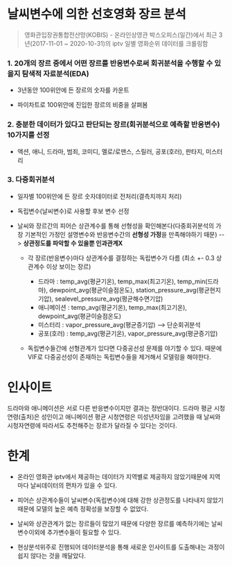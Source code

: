 # 날씨변수에 의한 선호영화 장르 분석

>  영화관입장권통합전산망(KOBIS) - 온라인상영관 박스오피스(일간)에서 최근 3년(2017-11-01 ~ 2020-10-31)의 iptv 일별 영화순위 데이터를 크롤링함



### 1. 20개의 장르 중에서 어떤 장르를 반응변수로써 회귀분석을 수행할 수 있을지 탐색적 자료분석(EDA)

- 3년동안 100위안에 든 장르의 숫자를 카운트

- 파이차트로 100위안에 진입한 장르의 비중을 살펴봄



### 2. 충분한 데이터가 있다고 판단되는 장르(회귀분석으로 예측할 반응변수) 10가지를 선정

- 액션, 애니, 드라마, 범죄, 코미디, 멜로/로맨스, 스릴러, 공포(호러), 판타지, 미스터리



### 3. 다중회귀분석

- 일자별 100위안에 든 장르 숫자데이터로 전처리(결측치까지 처리)

- 독립변수(날씨변수)로 사용할 후보 변수 선정

- 날씨와 장르간의 피어슨 상관계수를 통해 선형성을 확인해본다(다중회귀분석의 가장 기본적인 가정인 설명변수와 반응변수간의 **선형성 가정**을 만족해야하기 때문) --> **상관정도를 파악할 수 있을뿐 인과관계X**

  - 각 장르(반응변수)마다 상관계수를 결정하는 독립변수가 다름 (최소 +- 0.3 상관계수 이상 보이는 장르)
    - 드라마 : temp_avg(평균기온), temp_max(최고기온), temp_min(드라마), dewpoint_avg(평균이슬점온도), station_pressure_avg(평균현지기압), sealevel_pressure_avg(평균해수면기압)
    - 애니메이션 : temp_avg(평균기온), temp_max(최고기온), dewpoint_avg(평균이슬점온도)
    - 미스터리 : vapor_pressure_avg(평균증기압) --> 단순회귀분석
    - 공포(호러) : temp_avg(평균기온), vapor_pressure_avg(평균증기압)

  - 독립변수들간에 선형관계가 있다면 다중공선성 문제를 야기할 수 있다. 때문에 VIF로 다중공선성이 존재하는 독립변수들을 제거해서 모델링을 해야한다.

    



# 인사이트

드라마와 애니메이션은 서로 다른 반응변수이지만 결과는 정반대이다. 드라마 평균 시청연령(출처)은 성인이고 애니메이션 평균 시청연령은 미성년자임을 고려했을 때 날씨와 시청자연령에 따라서도 추천해주는 장르가 달라질 수 있다는 것이다.



# 한계

- 온라인 영화관 iptv에서 제공하는 데이터가 지역별로 제공하지 않았기때문에 지역마다 날씨데이터의 편차가 있을 수 있다.

- 피어슨 상관계수들이 날씨변수(독립변수)에 대해 강한 상관정도를 나타내지 않았기 때문에 모델의 높은 예측 정확성을 보장할 수 없었다. 

- 날씨와 상관관계가 없는 장르들이 많았기 때문에 다양한 장르를 예측하기에는 날씨변수이외에 추가변수들이 필요할 수 있다.

- 현상분석위주로 진행되어 데이터분석을 통해 새로운 인사이트를 도출해내는 과정이 쉽지 않다는 것을 깨달았다. 